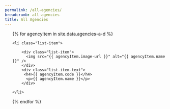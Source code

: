 ```yaml
---
permalink: /all-agencies/
breadcrumb: all-agencies
title: All Agencies
---
```

    
    
<div class="list-container">
  <ul class="vertical-list">
  
  {% for agencyItem in site.data.agencies-a-d %}
  
    <li class="list-item">
     
        <div class="list-item">
          <img src="{{ agencyItem.image-url }}" alt="{{ agencyItem.name }}" />
        </div>
        <div class="list-item-text">
         <h4>{{ agencyItem.code }}</h4>
          <p>{{ agencyItem.name }}</p>          
        </div>
        
    </li>
           
  {% endfor %}
  
  </ul>
</div>
